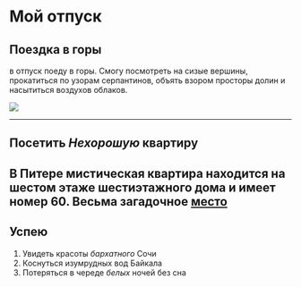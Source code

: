 # Мой отпуск

## Поездка в **горы**

в отпуск поеду в горы. Смогу посмотреть на сизые вершины, прокатиться по узорам серпантинов, объять взором просторы долин и насытиться воздухов облаков.

![](Mountains.jpg)

---

## Посетить **_Нехорошую_ квартиру**

В Питере мистическая квартира находится на **шестом** этаже шестиэтажного дома и имеет номер **60**. Весьма загадочное [место](https://yandex.ru/maps/-/CCUJZIcN1A
)
---
## Успею
1. Увидеть красоты *бархатного* Сочи
2. Коснуться изумрудных вод Байкала
3. Потеряться в череде _*белых*_ ночей без сна